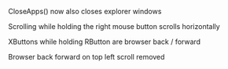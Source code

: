 CloseApps() now also closes explorer windows

Scrolling while holding the right mouse button scrolls horizontally

XButtons while holding RButton are browser back / forward

Browser back forward on top left scroll removed